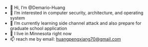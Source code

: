 - 👋 Hi, I’m @Demario-Huang
- 👀 I’m interested in computer security, architecture, and operating system
- 🌱 I’m currently learning side channel attack and also prepare for graduate school application
- 💞️ I live in Minnesota right now
- 📫 reach me by email: huangpengxiang70@gmail.com

<!---
Demario-Huang/Demario-Huang is a ✨ special ✨ repository because its `README.md` (this file) appears on your GitHub profile.
You can click the Preview link to take a look at your changes.
--->
